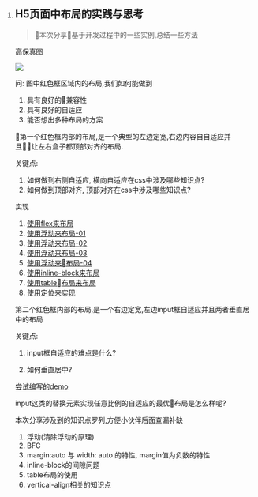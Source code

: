 1. ## H5页面中布局的实践与思考

   > 本次分享基于开发过程中的一些实例,总结一些方法

   高保真图

   <img src="/Users/zhangzhitao/front-end-note/che300%E5%88%86%E4%BA%AB/20190509/img-01.png">

   问: 图中红色框区域内的布局,我们如何能做到

   1. 具有良好的兼容性
   2. 具有良好的自适应
   3. 能否想出多种布局的方案

   第一个红色框内部的布局,是一个典型的左边定宽,右边内容自自适应并且让左右盒子都顶部对齐的布局.

   关键点:

   1. 如何做到右侧自适应, 横向自适应在css中涉及哪些知识点?
   2. 如何做到顶部对齐, 顶部对齐在css中涉及哪些知识点?

   实现

   1. [使用flex来布局](https://jsrun.net/UMXKp)
   2. [使用浮动来布局-01](https://jsrun.net/9MXKp)
   3. [使用浮动来布局-02](https://jsrun.net/QMXKp)
   4. [使用浮动来布局-03](https://jsrun.net/zMXKp)
   5. [使用浮动来布局-04](https://jsrun.net/PMXKp)
   6. [使用inline-block来布局](https://jsrun.net/EMXKp)
   7. [使用table布局来布局](https://jsrun.net/7MXKp)
   8. [使用定位来实现](https://jsrun.net/dMXKp)

   

   第二个红色框内部的布局,是一个右边定宽,左边input框自适应并且两者垂直居中的布局

   关键点:

   1. input框自适应的难点是什么?

   2. 如何垂直居中?

      

   [尝试编写的demo](https://jsrun.net/xMXKp)

   

   input这类的替换元素实现任意比例的自适应的最优布局是怎么样呢?

   本次分享涉及到的知识点罗列,方便小伙伴后面查漏补缺

   

   1. 浮动(清除浮动的原理)
   2. BFC
   3. margin:auto 与 width: auto 的特性, margin值为负数的特性
   4. inline-block的间隙问题
   5. table布局的使用
   6. vertical-align相关的知识点